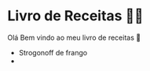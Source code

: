 # Livro de Receitas :man_cook:

Olá Bem vindo ao meu livro de receitas :clap:

* Strogonoff de frango
* 